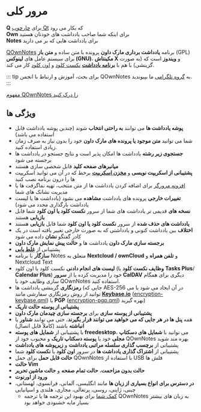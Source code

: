 # مرور کلی

<template>
<v-carousel cycle show-arrows-on-hover>
  <v-carousel-item>
    <img src="/screenshots/screenshot.png" alt="نماگرفت QOwnNotes" />
    <div class="sheet">
      یادداشت های خود را با برجسته سازی مارک داون، برچسب ها و زیر پوشه های رنگ آمیزی شده ویرایش کنید
    </div>
  </v-carousel-item>
  <v-carousel-item>
    <img src="/screenshots/screenshot-minimal.png" alt="نمای جزئی" />
    <div class="sheet">
      رابط کاربری پیش فرض و جزئی که می تواند از این هم مبرهن تر باشد
    </div>
  </v-carousel-item>
  <v-carousel-item>
    <img src="/screenshots/screenshot-vertical.png" alt="نمای عمودی" />
    <div class="sheet">
      با جابجا کردن پنل ها در یک نمای مارک داون عمودی یادداشت های خود را نشان دهید
    </div>
  </v-carousel-item>
  <v-carousel-item>
    <img src="/screenshots/screenshot-portable-mode.png" alt="حالت قابل حمل" />
    <div class="sheet">
      حالت قابل حمل برای USB فلش ها
    </div>
  </v-carousel-item>
  <v-carousel-item>
    <img src="/screenshots/screenshot-1col.png" alt="یک ستون" />
    <div class="sheet">
      همه پنل ها هر جایی که بخواهید می توانند قرار بگیرند
    </div>
  </v-carousel-item>
  <v-carousel-item>
    <img src="/screenshots/screenshot-darkmode.png" alt="نماگرفت حالت تاریک" />
    <div class="sheet">
      حالت تاریک
    </div>
  </v-carousel-item>
  <v-carousel-item>
    <img src="/screenshots/screenshot-distraction-free-mode.png" alt="نماگرفت-حالت-بدون-مزاحمت" />
    <div class="sheet">
      حالت بدون مزاحمت
    </div>
  </v-carousel-item>
  <v-carousel-item>
    <img src="/screenshots/screenshot-encrypted-note-decrypted.png" alt="رمزنگاری یادداشت" />
    <div class="sheet">
      رمزنگاری گزینشی یادداشت AES (همچنین قابل اسکریپت نویسی)
    </div>
  </v-carousel-item>
  <v-carousel-item>
    <img src="/screenshots/screenshot-encrypted-note.png" alt="یادداشت رمزگذاری شده" />
    <div class="sheet">
      یادداشت های رمزگذاری شده همچنان متنی هستند
    </div>
  </v-carousel-item>
  <v-carousel-item>
    <img src="/screenshots/screenshot-diff.png" alt="نماگرفت متفاوت" />
    <div class="sheet">
      تفاوت بین یادداشت ها را وقتی به طور کلی تغییر کرد، نشان دهید
    </div>
  </v-carousel-item>
  <v-carousel-item>
    <img src="/screenshots/screenshot-export-print.png" alt="نماگرفت-چاپ-خروجی" />
    <div class="sheet">
      چاپ و خروجی PDF یادداشت
    </div>
  </v-carousel-item>
  <v-carousel-item>
    <img src="/screenshots/screenshot-freedesktop-theme.png" alt="نماگرفت-پوسته-freedesktop" />
    <div class="sheet">
      شمایل ها از پوسته Freedesktop
    </div>
  </v-carousel-item>
  <v-carousel-item>
    <img src="/screenshots/screenshot-other-workspace.png" alt="نماگرفت-سایر-فضاهای کاری" />
    <div class="sheet">
      می توانید فضاهای کاری متفاوتی داشته باشید
    </div>
  </v-carousel-item>
  <v-carousel-item>
    <img src="/screenshots/screenshot-qml.png" alt="نماگرفت-qml" />
    <div class="sheet">
      قابل اسکریپت نویسی
    </div>
  </v-carousel-item>
  <v-carousel-item>
    <img src="/screenshots/screenshot-russian.png" alt="نماگرفت-روسی" />
    <div class="sheet">
      ترجمه شده به بسیاری از زبان ها
    </div>
  </v-carousel-item>
  <v-carousel-item>
    <img src="/screenshots/screenshot-search-in-all-notes.png" alt="نماگرفت-جستجو-در-همه-یادداشت ها" />
    <div class="sheet">
      جستجو در همه یادداشت ها
    </div>
  </v-carousel-item>
  <v-carousel-item>
    <img src="/screenshots/screenshot-search-in-current-note.png" alt="نماگرفت-جستجو-در-یادداشت-کنونی" />
    <div class="sheet">
      جستجو در یادداشت کنونی
    </div>
  </v-carousel-item>
  <v-carousel-item>
    <img src="/screenshots/screenshot-settings-note-folders.png" alt="نماگرفت-تنظیمات-پوشه های-یادداشت" />
    <div class="sheet">
      قادر به استفاده از چندین پوشه یادداشت می باشد
    </div>
  </v-carousel-item>
  <v-carousel-item>
    <img src="/screenshots/screenshot-todo.png" alt="نماگرفت-انجام دادنی" />
    <div class="sheet">
      از طریق CalDAV لیست های انجام دادنی خود را مدیریت کنید
    </div>
  </v-carousel-item>
  <v-carousel-item>
    <img src="/screenshots/screenshot-trash.png" alt="نماگرفت-سطل آشغال" />
    <div class="sheet">
      یادداشت های حذف شده را در سرور نکست کلود خود مدیریت کنید
    </div>
  </v-carousel-item>
  <v-carousel-item>
    <img src="/screenshots/screenshot-versioning.png" alt="نماگرفت-نسخه بندی" />
    <div class="sheet">
      نسخه های یادداشت تان را در سرور نکست کلود خود مدیریت کنید
    </div>
  </v-carousel-item>
</v-carousel>
</template>

<v-divider />

**Q** برای [چارچوب Qt](https://www.qt.io/) که بکار می رود  
**Own** برای اینکه شما صاحب یادداشت های خودتان هستید  
**Notes** برای یادداشت هایی که بر می دارید

<v-divider />

[QOwnNotes](https://www.qownnotes.org/) برنامه **یادداشت برداری مارک داون** پرونده با متن ساده و **متن باز** (GPL) برای سیستم عامل های **لینوکس (GNU)**، **مکینتاش X** و **ویندوز** است که (به صورت گزینشی) با هم با [**برنامه یادداشت**](https://github.com/nextcloud/notes) [نکست کلود](https://nextcloud.com/) و [اون کلود](https://owncloud.org/) کار می کند.

::: tip
برای بحث، آموزش و ارتباط با انجمن QOwnNotes به [گروه تلگرامی](https://t.me/QOwnNotes) ما بپیوندید.
:::

[مفهوم QOwnNotes را درک کنید](concept.md)

## ویژگی ها

- **پوشه یادداشت ها** می توانند **به راحتی انتخاب** شوند (چندین پوشه یادداشت قابل استفاده می باشد)
- شما می توانید **متن موجود یا پرونده های مارک داون** خود را بدون نیاز به صرف زمان زیادی استفاده کنید.
- **جستجوی زیر رشته** یادداشت ها امکان پذیر است و نتایج جستجو در یادداشت ها برجسته می شود
- **میانبرهای صفحه کلید** قابل شخصی سازی هستند
- **پشتیبانی از اسکریپت نویسی** و [**مخزن اسکریپت**](https://github.com/qownnotes/scripts) برخط که در آن می توانید اسکریپت ها را درون برنامه نصب کنید
- [افزونه مرورگر](browser-extension.md) برای اضافه کردن یادداشت ها از متن منتخب، تهیه نماگرفت ها یا مدیریت نشانک های شما
- **تغییرات خارجی** پرونده های یادداشت **مشاهده** می نشود (یادداشت ها یا لیست یادداشت بارگذاری مجدد می شود)
- **نسخه های** قدیمی تر یادداشت های شما از سرور **نکست کلود یا اون کلود** شما قابل **بازیابی** هستند
- **یادداشت های حذف شده** از سرور **نکست کلود یا اون کلود** شما قابل **بازیابی** هستند
- **اختلاف** بین یادداشت کنونی و یادداشتی که به صورت خارجی تغییر یافته است در یک کادر گفتگو **نشان** داده می شود
- **برجسته سازی مارک داون** یادداشت ها و **حالت پیش نمایش مارک داون**
- پشتیبانی از [**غلط یابی**](../editor/spellchecking.md)
- **سازگار** با برنامه Notes متعلق به **Nextcloud / ownCloud** و **تلفن همراه** و Nextcloud Text
- **لیست های انجام دادنی** نکست کلود یا اون کلود (**وظایف نکست کلود** یا **Tasks Plus**/ **Calendar Plus**) خود را مدیریت کرده یا از **سرور CalDAV** دیگری برای همگام سازی وظایف خود با QOwnNotes استفاده کنید.
- **رمزنگاری** گزینشی یادداشت ها (جایی که AES-256 در آن ایجاد می شود یا می توانید از روش رمزنگاری سفارشی مانند **[Keybase.io](https://keybase.io/)** ([encryption-keybase.qml](https://github.com/pbek/QOwnNotes/blob/develop/doc/scripting/encryption-keybase.qml)) یا **PGP** ([encryption-pgp.qml](https://github.com/pbek/QOwnNotes/blob/develop/doc/scripting/encryption-pgp.qml)) بهره گیرید)
- **پشتیبانی از پوسته حالت تاریک**
- **پشتیبانی از پوسته سازی** برای **برجسته سازی چیدمان مارک داون**
- همه **پنل ها در هر جایی که می خواهید می توانند قرار بگیرند**، حتی می توانند **شناور** یا **انباشته** باشند (کاملاً قابل اتصال)
- با پشتیبانی از **شمایل های پوسته freedesktop**، می توانید با **شمایل های دسکتاپ مجلی** خود یا **پوسته دسکتاپ تاریک** و محبوب خود از QOwnNotes بهره مند شوید
- پشتیبانی از **برچسب گذاری سلسله مراتبی یادداشت** و **زیرپوشه های یادداشت**
- پشتیبانی از **اشتراک گذاری یادداشت ها** در سرور **اون کلود** یا **نکست کلود** شما
- **حالت قابل حمل** برای حمل QOwnNotes با استفاده از USB فلش ها
- **حالت Vim**
- **حالت بدون مزاحمت**، **حالت تمام صفحه** و **حالت ماشین تحریر**
- **ورود از اورنوت**
- **در دسترس برای انواع بسیاری از زبان ها** مانند انگلیسی، آلمانی، فرانسوی، لهستانی، چینی، ژاپنی، روسی، پرتغالی، مجاری، هلندی و اسپانیایی
  - [کمک شما](../contributing/translation.md) برای بهبود این ترجمه ها یا ترجمه QOwnNotes به زبان های بیشتر بسیار مایه خشنودی خواهد بود

<style>
.sheet {
  position: absolute;
  bottom: 50px;
  background-color: rgba(0,0,0, 0.5);
  color: white;
  text-align: center;
  display: flex;
  align-items:center;
  justify-content:center;
  height: 50px;
  width: 100%;
}

.v-window__next {
  right: 0;
}

@media (max-width: 500px) {
  .v-carousel {
    height: 400px!important;
  }
}

@media (max-width: 350px) {
  .v-carousel {
    height: 250px!important;
  }
}

@media (max-width: 200px) {
  .v-carousel {
    height: 150px!important;
  }
}
</style>
